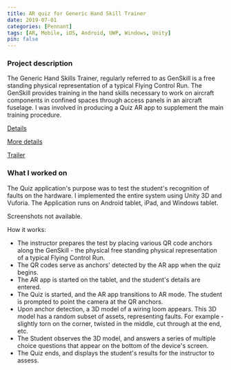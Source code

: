 ```yaml
---
title: AR quiz for Generic Hand Skill Trainer
date: 2019-07-01
categories: [Pennant]
tags: [AR, Mobile, iOS, Android, UWP, Windows, Unity]
pin: false
---
```


### Project description
The Generic Hand Skills Trainer, regularly referred to as GenSkill is a free standing physical representation of a typical Flying Control Run. The GenSkill provides training in the hand skills necessary to work on aircraft components in confined spaces through access panels in an aircraft fuselage. I was involved in producing a Quiz AR app to supplement the main training procedure. 

[Details](https://www.pennantplc.com/generic-hand-skill-trainer-genskill-mk2-2/)

[More details](https://www.pennantplc.com/new-product-launch-genskill-mk2/)

[Trailer](https://www.youtube.com/watch?v=KZao4Ei4tRM)
### What I worked on
The Quiz application's purpose was to test the student's recognition of faults on the hardware. I implemented the entire system using Unity 3D and Vuforia. The Application runs on Android tablet, iPad, and Windows tablet.

Screenshots not available.

How it works:
- The instructor prepares the test by placing various QR code anchors along the GenSkill - the physical free standing physical representation of a typical Flying Control Run. 
- The QR codes serve as anchors' detected by the AR app when the quiz begins.
- The AR app is started on the tablet, and the student's details are entered.
- The Quiz is started, and the AR app transitions to AR mode. The student is prompted to point the camera at the QR anchors.
- Upon anchor detection, a 3D model of a wiring loom appears. This 3D model has a random subset of assets, representing faults. For example - slightly torn on the corner, twisted in the middle, cut through at the end, etc.
- The Student observes the 3D model, and answers a series of multiple choice questions that appear on the bottom of the device's screen.
- The Quiz ends, and displays the student's results for the instructor to assess.

